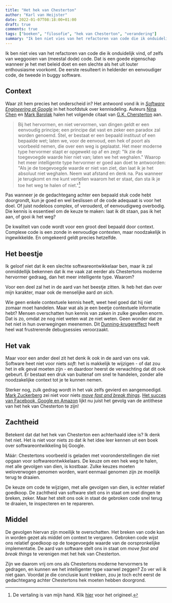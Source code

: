 ```yaml
---
title: "Het hek van Chesterton"
author: "Karl van Heijster"
date: 2022-01-07T08:18:00+01:00
draft: true
comments: true
tags: ["boeken", "filosofie", "hek van Chesterton", "verandering"]
summary: "Ik ben niet vies van het refactoren van code die ik onduidelijk vind, of zelfs van weggooien van (meestal dode) code. Dat is een goede eigenschap wanneer je het met beleid doet en een slechte als het uit louter enthousiasme voorkomt. De eerste resulteert in helderder en eenvoudiger code, de tweede in buggy software. Waar zit hem precies het onderscheid in? Het antwoord vond ik in *Software Engineering at Google* in het hoofdstuk over kennisdeling."
---
```


Ik ben niet vies van het refactoren van code die ik onduidelijk vind, of zelfs van weggooien van (meestal dode) code. Dat is een goede eigenschap wanneer je het met beleid doet en een slechte als het uit louter enthousiasme voorkomt. De eerste resulteert in helderder en eenvoudiger code, de tweede in buggy software.


## Context


Waar zit hem precies het onderscheid in? Het antwoord vond ik in [*Software Engineering at Google*](https://www.oreilly.com/library/view/building-secure-and/9781492083115/) in het hoofdstuk over kennisdeling. Auteurs [Nina Chen](https://www.linkedin.com/in/ninabikes/) en [Mark Barolak](https://www.linkedin.com/in/mbarolak/) halen het volgende citaat van [G.K. Chersterton](https://en.wikipedia.org/wiki/G._K._Chesterton) aan.


> Bij het hervormen, en niet vervormen, van dingen geldt er een eenvoudig principe; een principe dat vast en zeker een paradox zal worden genoemd. Stel, er bestaat er een bepaald instituut of een bepaalde wet; laten we, voor de eenvoud, een hek of poort als voorbeeld nemen, die over een weg is geplaatst. Het meer moderne type hervormer stapt er opgewekt op af en zegt: "Ik zie de toegevoegde waarde hier niet van; laten we het weghalen." Waarop het meer intelligente type hervormer er goed aan doet te antwoorden: "Als je de toegevoegde waarde er niet van ziet, dan laat ik je het absoluut niet weghalen. Neem wat afstand en denk na. Pas wanneer je terugkomt en me kunt vertellen waarom het er staat, dan sta ik je toe het weg te halen of niet."[^1]


Pas wanneer je de gedachtegang achter een bepaald stuk code hebt doorgrondt, kun je goed en wel beslissen of de code adequaat is voor het doel. Of juist nodeloos complex, of verouderd, of eenvoudigweg overbodig. Die kennis is essentieel om de keuze te maken: laat ik dit staan, pas ik het aan, of gooi ik het weg?


De kwaliteit van code wordt voor een groot deel bepaald door context. Complexe code is een zonde in eenvoudige contexten, maar noodzakelijk in ingewikkelde. En omgekeerd geldt precies hetzelfde.


## Het beestje


Ik geloof niet dat ik een slechte softwareontwikkelaar ben, maar ik zal onmiddellijk bekennen dat ik me vaak zat eerder als Chestertons moderne hervormer gedraag, dan het meer intelligente type. Waarom?


Voor een deel zal het in de aard van het beestje zitten. Ik heb het dan over mijn karakter, maar ook de menselijke aard *an sich*. 


Wie geen enkele contextuele kennis heeft, weet heel goed dat hij niet zomaar moet handelen. Maar wat als je een beetje contextuele informatie hebt? Mensen overschatten hun kennis van zaken in zulke gevallen enorm. Dat is zo, omdat ze nog niet weten wat ze niet weten. Geen wonder dat ze het niet in hun overwegingen meenemen. Dit [Dunning-krugereffect](https://nl.wikipedia.org/wiki/Dunning-krugereffect) heeft heel wat frustrerende debugsessies veroorzaakt.


## Het vak


Maar voor een ander deel zit het denk ik ook in de aard van ons vak. Software heet niet voor niets *soft*: het is makkelijk te wijzigen - of dat zou het in elk geval moeten zijn - en daardoor heerst de verwachting dat dit ook gebeurt. Er bestaat een druk van buitenaf om snel te handelen, zonder alle noodzakelijke context tot je te kunnen nemen.


Sterker nog, zulk gedrag wordt in het vak zelfs gevierd en aangemoedigd. [Mark Zuckerberg](https://nl.wikipedia.org/wiki/Mark_Zuckerberg) zei niet voor niets [*move fast and break things*](https://en.wikipedia.org/wiki/Move_fast_and_break_things). [Het succes van Facebook, Google en Amazon](https://www.panmacmillan.com/authors/jonathan-taplin/move-fast-and-break-things/9781509847709) lijkt nu juist het gevolg van de antithese van het hek van Chesterton te zijn! 


## Zachtheid


Betekent dat dat het hek van Chesterton een achterhaald idee is? Ik denk het niet. Het is niet voor niets zo dat ik het idee leer kennen uit een boek over softwareontwikkeling bij Google.


Máár: Chestertons voorbeeld is geladen met vooronderstellingen die niet opgaan voor softwareontwkkelaars. De keuze om een hek weg te halen, met alle gevolgen van dien, is kostbaar. Zulke keuzes moeten weloverwogen genomen worden, want eenmaal genomen zijn ze moeilijk terug te draaien. 


De keuze om code te wijzigen, met alle gevolgen van dien, is echter relatief goedkoop. De zachtheid van software stelt ons in staat om snel dingen te breken, zeker. Maar het stelt ons ook in staat de gebroken code snel terug te draaien, te inspecteren en te repareren. 


## Middel


De gevolgen hiervan zijn moeilijk te overschatten. Het breken van code kan in worden gezet als middel om context te vergaren. Gebroken code wijst ons relatief goedkoop op de toegevoegde waarde van de oorspronkelijke implementatie. De aard van software stelt ons in staat om *move fast and break things* te verenigen met het hek van Chesterton. 


Zijn we daarom vrij om ons als Chestertons moderne hervormers te gedragen, en kunnen we het intelligenter type vaarwel zeggen? Zo ver wil ik niet gaan. Voordat je die conclusie kunt trekken, zou je toch echt eerst de gedachtegang achter Chestertons hek moeten hebben doorgrond.


[^1]: De vertaling is van mijn hand. Klik [hier](https://en.wikipedia.org/wiki/G._K._Chesterton#Chesterton's_fence) voor het origineel.
